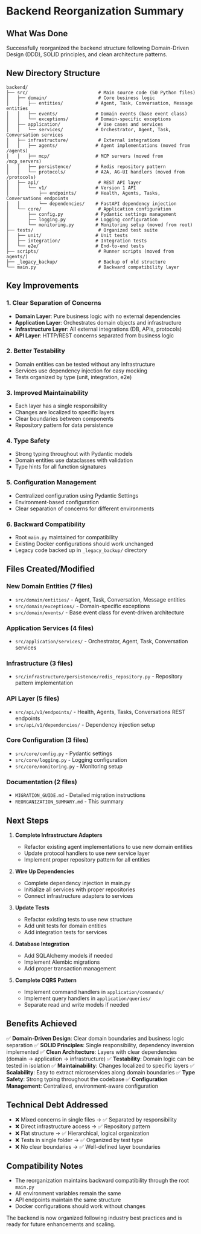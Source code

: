 # Backend Reorganization Summary

## What Was Done

Successfully reorganized the backend structure following Domain-Driven Design (DDD), SOLID principles, and clean architecture patterns.

## New Directory Structure

```
backend/
├── src/                          # Main source code (50 Python files)
│   ├── domain/                   # Core business logic
│   │   ├── entities/            # Agent, Task, Conversation, Message entities
│   │   ├── events/              # Domain events (base event class)
│   │   └── exceptions/          # Domain-specific exceptions
│   ├── application/              # Use cases and services
│   │   └── services/            # Orchestrator, Agent, Task, Conversation services
│   ├── infrastructure/           # External integrations
│   │   ├── agents/              # Agent implementations (moved from /agents)
│   │   ├── mcp/                 # MCP servers (moved from /mcp_servers)
│   │   ├── persistence/         # Redis repository pattern
│   │   └── protocols/           # A2A, AG-UI handlers (moved from /protocols)
│   ├── api/                      # REST API layer
│   │   └── v1/                  # Version 1 API
│   │       ├── endpoints/       # Health, Agents, Tasks, Conversations endpoints
│   │       └── dependencies/    # FastAPI dependency injection
│   └── core/                     # Application configuration
│       ├── config.py            # Pydantic settings management
│       ├── logging.py           # Logging configuration
│       └── monitoring.py        # Monitoring setup (moved from root)
├── tests/                        # Organized test suite
│   ├── unit/                    # Unit tests
│   ├── integration/             # Integration tests
│   └── e2e/                     # End-to-end tests
├── scripts/                      # Runner scripts (moved from agents/)
├── _legacy_backup/               # Backup of old structure
└── main.py                       # Backward compatibility layer

```

## Key Improvements

### 1. **Clear Separation of Concerns**
- **Domain Layer**: Pure business logic with no external dependencies
- **Application Layer**: Orchestrates domain objects and infrastructure
- **Infrastructure Layer**: All external integrations (DB, APIs, protocols)
- **API Layer**: HTTP/REST concerns separated from business logic

### 2. **Better Testability**
- Domain entities can be tested without any infrastructure
- Services use dependency injection for easy mocking
- Tests organized by type (unit, integration, e2e)

### 3. **Improved Maintainability**
- Each layer has a single responsibility
- Changes are localized to specific layers
- Clear boundaries between components
- Repository pattern for data persistence

### 4. **Type Safety**
- Strong typing throughout with Pydantic models
- Domain entities use dataclasses with validation
- Type hints for all function signatures

### 5. **Configuration Management**
- Centralized configuration using Pydantic Settings
- Environment-based configuration
- Clear separation of concerns for different environments

### 6. **Backward Compatibility**
- Root `main.py` maintained for compatibility
- Existing Docker configurations should work unchanged
- Legacy code backed up in `_legacy_backup/` directory

## Files Created/Modified

### New Domain Entities (7 files)
- `src/domain/entities/` - Agent, Task, Conversation, Message entities
- `src/domain/exceptions/` - Domain-specific exceptions
- `src/domain/events/` - Base event class for event-driven architecture

### Application Services (4 files)
- `src/application/services/` - Orchestrator, Agent, Task, Conversation services

### Infrastructure (3 files)
- `src/infrastructure/persistence/redis_repository.py` - Repository pattern implementation

### API Layer (5 files)
- `src/api/v1/endpoints/` - Health, Agents, Tasks, Conversations REST endpoints
- `src/api/v1/dependencies/` - Dependency injection setup

### Core Configuration (3 files)
- `src/core/config.py` - Pydantic settings
- `src/core/logging.py` - Logging configuration
- `src/core/monitoring.py` - Monitoring setup

### Documentation (2 files)
- `MIGRATION_GUIDE.md` - Detailed migration instructions
- `REORGANIZATION_SUMMARY.md` - This summary

## Next Steps

1. **Complete Infrastructure Adapters**
   - Refactor existing agent implementations to use new domain entities
   - Update protocol handlers to use new service layer
   - Implement proper repository pattern for all entities

2. **Wire Up Dependencies**
   - Complete dependency injection in main.py
   - Initialize all services with proper repositories
   - Connect infrastructure adapters to services

3. **Update Tests**
   - Refactor existing tests to use new structure
   - Add unit tests for domain entities
   - Add integration tests for services

4. **Database Integration**
   - Add SQLAlchemy models if needed
   - Implement Alembic migrations
   - Add proper transaction management

5. **Complete CQRS Pattern**
   - Implement command handlers in `application/commands/`
   - Implement query handlers in `application/queries/`
   - Separate read and write models if needed

## Benefits Achieved

✅ **Domain-Driven Design**: Clear domain boundaries and business logic separation
✅ **SOLID Principles**: Single responsibility, dependency inversion implemented
✅ **Clean Architecture**: Layers with clear dependencies (domain → application → infrastructure)
✅ **Testability**: Domain logic can be tested in isolation
✅ **Maintainability**: Changes localized to specific layers
✅ **Scalability**: Easy to extract microservices along domain boundaries
✅ **Type Safety**: Strong typing throughout the codebase
✅ **Configuration Management**: Centralized, environment-aware configuration

## Technical Debt Addressed

- ❌ Mixed concerns in single files → ✅ Separated by responsibility
- ❌ Direct infrastructure access → ✅ Repository pattern
- ❌ Flat structure → ✅ Hierarchical, logical organization
- ❌ Tests in single folder → ✅ Organized by test type
- ❌ No clear boundaries → ✅ Well-defined layer boundaries

## Compatibility Notes

- The reorganization maintains backward compatibility through the root `main.py`
- All environment variables remain the same
- API endpoints maintain the same structure
- Docker configurations should work without changes

The backend is now organized following industry best practices and is ready for future enhancements and scaling.